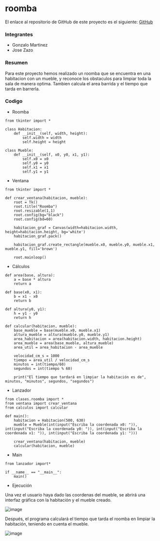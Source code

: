 # roomba

El enlace al repositorio de GitHub de este proyecto es el siguiente: [GitHub](https://github.com/GonzaloGmv/roomba.git)

### Integrantes

- Gonzalo Martinez
- Jose Zazo

### Resumen

Para este proyecto hemos realizado un roomba que se encuentra en una habitacion con un mueble, y reconoce los obstaculos para limpiar toda la sala de manera optima. Tambien calcula el area barrida y el tiempo que tarda en barrerla.

### Codigo

- Roomba
```
from tkinter import *

class Habitacion:
    def __init__(self, width, height):
        self.width = width
        self.height = height

class Mueble:
    def __init__(self, x0, y0, x1, y1):
        self.x0 = x0
        self.y0 = y0
        self.x1 = x1
        self.y1 = y1
```

- Ventana

```
from tkinter import *

def crear_ventana(habitacion, mueble):
    root = Tk()
    root.title("Roomba")
    root.resizable(1,1)
    root.config(bg="black")
    root.config(bd=60)

    habitacion_graf = Canvas(width=habitacion.width, height=habitacion.height, bg='white')
    habitacion_graf.pack()

    habitacion_graf.create_rectangle(mueble.x0, mueble.y0, mueble.x1, mueble.y1, fill='brown')

    root.mainloop()

```

- Cálculos
```
def area(base, altura):
    a = base * altura
    return a

def base(x0, x1):
    b = x1 - x0
    return b

def altura(y0, y1):
    h = y1 - y0
    return h

def calcular(habitacion, mueble):
    base_mueble = base(mueble.x0, mueble.x1)
    altura_mueble = altura(mueble.y0, mueble.y1)
    area_habitacion = area(habitacion.width, habitacion.height)
    area_mueble = area(base_mueble, altura_mueble)
    area_util = area_habitacion - area_mueble

    velocidad_cm_s = 1000
    tiempo = area_util / velocidad_cm_s
    minutos = int(tiempo/60)
    segundos = int(tiempo % 60)

    print("El tiempo que tardará en limpiar la habitación es de", minutos, "minutos", segundos, "segundos")
```    

- Lanzador

```
from clases.roomba import *
from ventana import crear_ventana
from calculos import calcular

def main():
    habitacion = Habitacion(500, 630)
    mueble = Mueble(int(input("Escriba la coordenada x0: ")), int(input("Escriba la coordenada y0: ")), int(input("Escriba la coordenada x1: ")), int(input("Escriba la coordenada y1: ")))
    
    crear_ventana(habitacion, mueble)
    calcular(habitacion, mueble)
```

- Main

```
from lanzador import*

if __name__ == "__main__":
    main()
```

- Ejecución

Una vez el usuario haya dado las coordenas del mueble, se abrirá una interfaz gráfica con la habitación y el mueble creado.

![image](https://user-images.githubusercontent.com/91721237/223156475-942395f1-2f9f-4cd7-b928-ff03b0abf8de.png)

Después, el programa calculará el tiempo que tarda el roomba en limpiar la habitación, teniendo en cuenta el mueble.

![image](https://user-images.githubusercontent.com/91721237/223156774-675b3568-5e79-4475-b897-1000e9c8f898.png)

